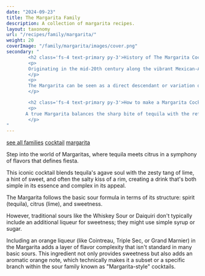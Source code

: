 ```yaml
---
date: "2024-09-23"
title: The Margarita Family
description: A collection of margarita recipes.
layout: taxonomy
url: "/recipes/family/margarita/"
weight: 20
coverImage: "/family/margarita/images/cover.png"
secondary: "
        <h2 class='fs-4 text-primary py-3'>History of The Margarita Cocktail</h2>
        <p>
        Originating in the mid-20th century along the vibrant Mexican-American border, the Margarita has become a global symbol of celebration and sophistication. 
        </p>
        <p>
        The Margarita can be seen as a direct descendant or variation of the sour family, especially when considering its kinship with the Sidecar, which uses brandy, lemon juice, and Cointreau. The Margarita replaces brandy with tequila and lemon with lime, maintaining the sour's balance of flavors.
        </p>

        <h2 class='fs-4 text-primary py-3'>How to make a Margarita Cocktail</h2>
        <p>
       A true Margarita balances the sharp bite of tequila with the refreshing sourness of lime, moderated by a touch of sweetness. Whether shaken with ice for a frosty froth, served on the rocks, or blended with ice for a slushy delight, its versatility is endless. From traditional recipes to modern twists with fruit purees or unexpected spirits, Margaritas are a testament to the cocktail's enduring charm. Join us in uncovering the magic of Margaritas, where every sip is an invitation to the celebration.
        </p>
"
---
```


<a href="/recipes/family/" class="badge bg-success text-light text-decoration-none">see all families</a> 
<a href="/recipes/category/cocktail/" class="badge text-bg-primary text-decoration-none">cocktail</a> 
<a href="/recipes/family/margarita/" class="badge text-bg-info text-decoration-none">margarita</a> 

Step into the world of Margaritas, where tequila meets citrus in a symphony of flavors that defines fiesta. 

This iconic cocktail blends tequila's agave soul with the zesty tang of lime, a hint of sweet, and often the salty kiss of a rim, creating a drink that's both simple in its essence and complex in its appeal.

The Margarita follows the basic sour formula in terms of its structure: spirit (tequila), citrus (lime), and sweetness. 

However, traditional sours like the Whiskey Sour or Daiquiri don't typically include an additional liqueur for sweetness; they might use simple syrup or sugar.

Including an orange liqueur (like Cointreau, Triple Sec, or Grand Marnier) in the Margarita adds a layer of flavor complexity that isn't standard in many basic sours. This ingredient not only provides sweetness but also adds an aromatic orange note, which technically makes it a subset or a specific branch within the sour family known as "Margarita-style" cocktails.